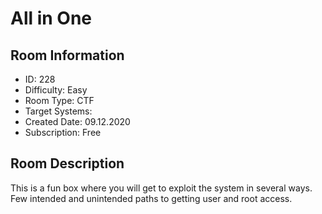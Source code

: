 ﻿# All in One

## Room Information
- ID: 228
- Difficulty: Easy
- Room Type: CTF
- Target Systems: 
- Created Date: 09.12.2020
- Subscription: Free

## Room Description
This is a fun box where you will get to exploit the system in several ways. Few intended and unintended paths to getting user and root access.
